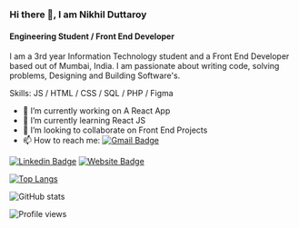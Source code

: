 ### Hi there 👋, I am Nikhil Duttaroy
#### Engineering Student / Front End Developer
I am a 3rd year Information Technology student and a Front End Developer based out of Mumbai, India.
I am passionate about writing code, solving problems, Designing and Building Software's.


Skills:  JS / HTML / CSS / SQL / PHP / Figma 

- 🔭 I’m currently working on A React App 
- 🌱 I’m currently learning React JS  
- 👯 I’m looking to collaborate on Front End Projects 
- 📫 How to reach me: [![Gmail Badge](https://img.shields.io/badge/-nsdr2000@gmail.com-c14438?style=flat-square&logo=Gmail&logoColor=white&link=mailto:nsdr2000@gmail.com)](mailto:nsdr2000@gmail.com)

[![Linkedin Badge](https://img.shields.io/badge/-NikhilDuttaroy-blue?style=flat-square&logo=Linkedin&logoColor=white&link=https://https://www.linkedin.com/in/nikhil-duttaroy/)](https://www.linkedin.com/in/nikhil-duttaroy/)
[![Website Badge](https://img.shields.io/badge/-Nikhil_Duttaroy-e34f26?style=flat-square&logo=HTML5&logoColor=white&link=https://nikhil-duttaroy.netlify.app/)](https://nikhil-duttaroy.netlify.app/)

[![Top Langs](https://github-readme-stats.vercel.app/api/top-langs/?username=Nikhil-Duttaroy)](https://github.com/Nikhil-Duttaroy/github-readme-stats)

![GitHub stats](https://github-readme-stats.vercel.app/api?username=Nikhil-Duttaroy&show_icons=true)  

![Profile views](https://gpvc.arturio.dev/Nikhil-Duttaroy)  
